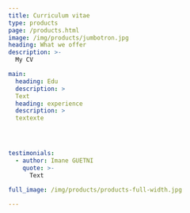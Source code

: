 ```yaml
---
title: Curriculum vitae
type: products
page: /products.html
image: /img/products/jumbotron.jpg
heading: What we offer
description: >-
  My CV

main:
  heading: Edu
  description: >
  Text
  heading: experience
  description: >
  textexte




testimonials:
  - author: Imane GUETNI
    quote: >-
      Text

full_image: /img/products/products-full-width.jpg

---
```

